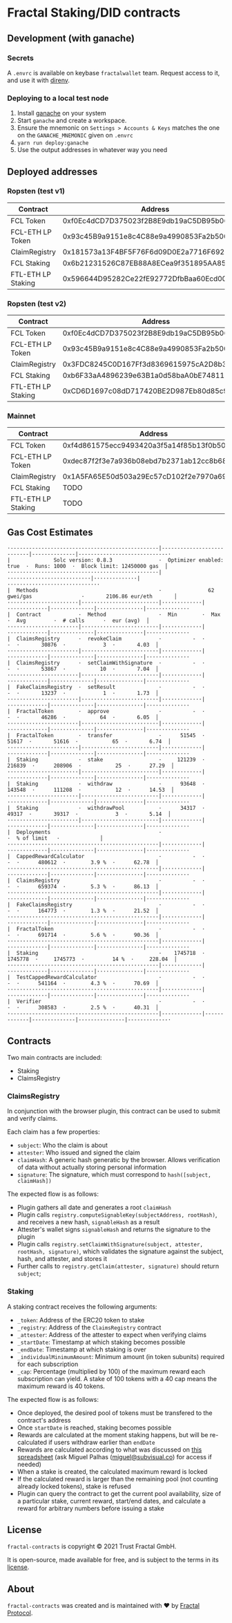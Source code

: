 # Fractal Staking/DID contracts

## Development (with ganache)

### Secrets

A `.envrc` is available on keybase `fractalwallet` team. Request access to it,
and use it with [direnv](https://direnv.net/).

### Deploying to a local test node

1. Install [ganache](https://www.trufflesuite.com/ganache) on your system
2. Start `ganache` and create a workspace.
3. Ensure the mnemonic on `Settings > Accounts & Keys` matches the one on the
   `GANACHE_MNEMONIC` given on `.envrc`
4. `yarn run deploy:ganache`
5. Use the output addresses in whatever way you need

## Deployed addresses

### Ropsten (test v1)

| Contract           | Address                                    |
| ------------------ | ------------------------------------------ |
| FCL Token          | 0xf0Ec4dCD7D375023f2B8E9db19aC5DB95b06a06A |
| FCL-ETH LP Token   | 0x93c45B9a9151e8c4C88e9a4990853Fa2b500C07c |
| ClaimRegistry      | 0x181573a13F4BF5F76F6d09D0E2a7716F6929993A |
| FCL Staking        | 0x6b21231526C87EB88A8ECea9f351895AA85dcB84 |
| FTL-ETH LP Staking | 0x596644D95282Ce22fE92772DfbBaa60Ecd0018e9 |

### Ropsten (test v2)

| Contract           | Address                                    |
| ------------------ | ------------------------------------------ |
| FCL Token          | 0xf0Ec4dCD7D375023f2B8E9db19aC5DB95b06a06A |
| FCL-ETH LP Token   | 0x93c45B9a9151e8c4C88e9a4990853Fa2b500C07c |
| ClaimRegistry      | 0x3FDC8245C0D167Ff3d8369615975cA2D8b391732 |
| FCL Staking        | 0xb6F33aA4896239e63B1a0d58baA0bE748113b414 |
| FTL-ETH LP Staking | 0xCD6D1697c08dD717420BE2D987Eb80d85c962FFa |

### Mainnet

| Contract           | Address                                    |
| ------------------ | ------------------------------------------ |
| FCL Token          | 0xf4d861575ecc9493420a3f5a14f85b13f0b50eb3 |
| FCL-ETH LP Token   | 0xdec87f2f3e7a936b08ebd7b2371ab12cc8b68340 |
| ClaimRegistry      | 0x1A5FA65E50d503a29Ec57cD102f2e7970a6963BB |
| FCL Staking        | TODO                                       |
| FTL-ETH LP Staking | TODO                                       |

## Gas Cost Estimates

```
·------------------------------------------------|---------------------------|--------------|-----------------------------·
|              Solc version: 0.8.3               ·  Optimizer enabled: true  ·  Runs: 1000  ·  Block limit: 12450000 gas  │
·················································|···························|··············|······························
|  Methods                                       ·               62 gwei/gas                ·       2106.86 eur/eth       │
·······················|·························|·············|·············|··············|···············|··············
|  Contract            ·  Method                 ·  Min        ·  Max        ·  Avg         ·  # calls      ·  eur (avg)  │
·······················|·························|·············|·············|··············|···············|··············
|  ClaimsRegistry      ·  revokeClaim            ·          -  ·          -  ·       30876  ·            3  ·       4.03  │
·······················|·························|·············|·············|··············|···············|··············
|  ClaimsRegistry      ·  setClaimWithSignature  ·          -  ·          -  ·       53867  ·           10  ·       7.04  │
·······················|·························|·············|·············|··············|···············|··············
|  FakeClaimsRegistry  ·  setResult              ·          -  ·          -  ·       13237  ·            1  ·       1.73  │
·······················|·························|·············|·············|··············|···············|··············
|  FractalToken        ·  approve                ·          -  ·          -  ·       46286  ·           64  ·       6.05  │
·······················|·························|·············|·············|··············|···············|··············
|  FractalToken        ·  transfer               ·      51545  ·      51617  ·       51616  ·           65  ·       6.74  │
·······················|·························|·············|·············|··············|···············|··············
|  Staking             ·  stake                  ·     121239  ·     216839  ·      208906  ·           25  ·      27.29  │
·······················|·························|·············|·············|··············|···············|··············
|  Staking             ·  withdraw               ·      93648  ·     143548  ·      111208  ·           12  ·      14.53  │
·······················|·························|·············|·············|··············|···············|··············
|  Staking             ·  withdrawPool           ·      34317  ·      49317  ·       39317  ·            3  ·       5.14  │
·······················|·························|·············|·············|··············|···············|··············
|  Deployments                                   ·                                          ·  % of limit   ·             │
·················································|·············|·············|··············|···············|··············
|  CappedRewardCalculator                        ·          -  ·          -  ·      480612  ·        3.9 %  ·      62.78  │
·················································|·············|·············|··············|···············|··············
|  ClaimsRegistry                                ·          -  ·          -  ·      659374  ·        5.3 %  ·      86.13  │
·················································|·············|·············|··············|···············|··············
|  FakeClaimsRegistry                            ·          -  ·          -  ·      164773  ·        1.3 %  ·      21.52  │
·················································|·············|·············|··············|···············|··············
|  FractalToken                                  ·          -  ·          -  ·      691714  ·        5.6 %  ·      90.36  │
·················································|·············|·············|··············|···············|··············
|  Staking                                       ·    1745718  ·    1745778  ·     1745773  ·         14 %  ·     228.04  │
·················································|·············|·············|··············|···············|··············
|  TestCappedRewardCalculator                    ·          -  ·          -  ·      541164  ·        4.3 %  ·      70.69  │
·················································|·············|·············|··············|···············|··············
|  Verifier                                      ·          -  ·          -  ·      308583  ·        2.5 %  ·      40.31  │
·------------------------------------------------|-------------|-------------|--------------|---------------|-------------·
```

## Contracts

Two main contracts are included:
* Staking
* ClaimsRegistry

### ClaimsRegistry

In conjunction with the browser plugin, this contract can be used to submit and
verify claims.

Each claim has a few properties:
* `subject`: Who the claim is about
* `attester`: Who issued and signed the claim
* `claimHash`: A generic hash generatic by the browser. Allows verification of
    data without actually storing personal information
* `signature`: The signature, which must correspond to `hash([subject, claimHash])`

The expected flow is as follows:
* Plugin gathers all date and generates a root `claimHash`
* Plugin calls `registry.computeSignableKey(subjectAddress, rootHash)`, and
    receives a new hash, `signableHash` as a result
* Attester's wallet signs `signableHash` and returns the signature to the plugin
* Plugin calls `registry.setClaimWithSignature(subject, attester, rootHash,
    signature)`, which validates the signature against the subject, hash, and
    attester, and stores it
* Further calls to `registry.getClaim(attester, signature)` should return `subject`;


### Staking

A staking contract receives the following arguments:
* `_token`: Address of the ERC20 token to stake
* `_registry`: Address of the `ClaimsRegistry` contract
* `_attester`: Address of the attester to expect when verifying claims
* `_startDate`: Timestamp at which staking becomes possible
* `_endDate`: Timestamp at which staking is over
* `_individualMinimumAmount`: Minimum amount (in token subunits) required for each subscription
* `_cap`: Percentage (multiplied by 100) of the maximum reward each subscription can yield. A stake of 100 tokens with a 40 cap means the maximum reward is 40 tokens.

The expected flow is as follows:
* Once deployed, the desired pool of tokens must be transfered to the contract's
    address
* Once `startDate` is reached, staking becomes possible
* Rewards are calculated at the moment staking happens, but will be
    re-calculated if users withdraw earlier than `endDate`
* Rewards are calculated according to what was discussed on [this spreadsheet](https://docs.google.com/spreadsheets/d/1SgW1LuTldfKEVkbrpkI_7pcIUDeacjRYHsuJTkXOGJE/edit#gid=2055588626) (ask Miguel Palhas (miguel@subvisual.co) for access if needed)
* When a stake is created, the calculated maximum reward is locked
* If the calculated reward is larger than the remaining pool (not counting
    already locked tokens), stake is refused
* Plugin can query the contract to get the current pool availability, size of
    a particular stake, current reward, start/end dates, and calculate a reward
    for arbitrary numbers before issuing a stake

## License

`fractal-contracts` is copyright &copy; 2021 Trust Fractal GmbH.

It is open-source, made available for free, and is subject to the terms in its [license].

## About

`fractal-contracts` was created and is maintained with :heart: by [Fractal Protocol][fractal].

[license]: ./LICENSE
[fractal]: https://protocol.fractal.id/

